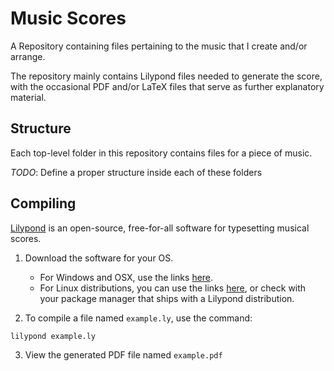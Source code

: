 # Music Scores

A Repository containing files pertaining to the music that I create and/or arrange.

The repository mainly contains Lilypond files needed to generate the score, with the occasional PDF and/or LaTeX files that serve as further explanatory material.

## Structure

Each top-level folder in this repository contains files for a piece of music. 

_TODO_: Define a proper structure inside each of these folders


## Compiling

[Lilypond](http://lilypond.org/) is an open-source, free-for-all software for typesetting musical scores.

1) Download the software for your OS.
    - For Windows and OSX, use the links [here](http://lilypond.org/download.html).
    - For Linux distributions, you can use the links [here](http://lilypond.org/unix.html), or check with your package manager that ships with a Lilypond distribution.

2) To compile a file named `example.ly`, use the command:
  
  ```
  lilypond example.ly
  ```

3) View the generated PDF file named `example.pdf`

